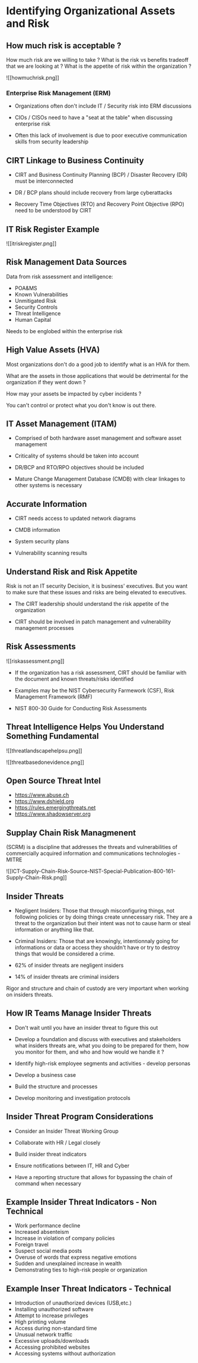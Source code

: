 # Identifying Organizational Assets and Risk

## How much risk is acceptable ? 

How much risk are we willing to take ? 
What is the risk vs benefits tradeoff that we are looking at ? 
What is the appetite of risk within the organization ? 

![[howmuchrisk.png]]

### Enterprise Risk Management (ERM) 

- Organizations often don't include IT / Security risk into ERM discussions

- CIOs / CISOs need to have a "seat at the table" when discussing enterprise risk

- Often this lack of involvement is due to poor executive communication skills from security leadership

## CIRT Linkage to Business Continuity

- CIRT and Business Continuity Planning (BCP) / Disaster Recovery (DR) must be interconnected

- DR / BCP plans should include recovery from large cyberattacks

- Recovery Time Objectives (RTO) and Recovery Point Objective (RPO) need to be understood by CIRT 

## IT Risk Register Example

![[itriskregister.png]]

## Risk Management Data Sources

Data from risk assessment and intelligence:

- POA&MS
- Known Vulnerabilities
- Unmitigated Risk
- Security Controls
- Threat Intelligence
- Human Capital

Needs to be englobed within the enterprise risk

## High Value Assets (HVA) 

Most organizations don't do a good job to identify what is an HVA for them. 

What are the assets in those applications that would be detrimental for the organization if they went down ?

How may your assets be impacted by cyber incidents ? 

You can't control or protect what you don't know is out there.

## IT Asset Management (ITAM)

- Comprised of both hardware asset management and software asset management

- Criticality of systems should be taken into account

- DR/BCP and RTO/RPO objectives should be included

- Mature Change Management Database (CMDB) with clear linkages to other systems is necessary

## Accurate Information

- CIRT needs access to updated network diagrams

- CMDB information

- System security plans

- Vulnerability scanning results

## Understand Risk and Risk Appetite

Risk is not an IT security Decision, it is business' executives.
But you want to make sure that these issues and risks are being elevated to executives. 

- The CIRT leadership should understand the risk appetite of the organization

- CIRT should be involved in patch management and vulnerability management processes

## Risk Assessments

![[riskassessment.png]]

- If the organization has a risk assessment, CIRT should be familiar with the document and known threats/risks identified

- Examples may be the NIST Cybersecurity Farmework (CSF), Risk Management Framework (RMF)

- NIST 800-30 Guide for Conducting Risk Assessments

## Threat Intelligence Helps You Understand Something Fundamental

![[threatlandscapehelpsu.png]]

![[threatbasedonevidence.png]]

## Open Source Threat Intel

- https://www.abuse.ch
- https://www.dshield.org
- https://rules.emergingthreats.net
- https://www.shadowserver.org

## Supplay Chain Risk Managmenent

(SCRM) is a discipline that addresses the threats and vulnerabilities of commercially acquired information and communications technologies - MITRE

![[ICT-Supply-Chain-Risk-Source-NIST-Special-Publication-800-161-Supply-Chain-Risk.png]]

## Insider Threats

- Negligent Insiders: Those that through misconfiguring things, not following policies or by doing things create unnecessary risk. They are a threat to the organization but their intent was not to cause harm or steal information or anything like that.

- Criminal Insiders: Those that are knowingly, intentionnaly going for informations or data or access they shouldn't have or try to destroy things that would be considered a crime.

- 62% of insider threats are negligent insiders

- 14% of insider threats are criminal insiders

Rigor and structure and chain of custody are very important when working on insiders threats.

## How IR Teams Manage Insider Threats

- Don't wait until you have an insider threat to figure this out

- Develop a foundation and discuss with executives and stakeholders what insiders threats are, what you doing to be prepared for them, how you monitor for them, and who and how would we handle it ?

- Identify high-risk employee segments and activities - develop personas 

- Develop a business case

- Build the structure and processes

- Develop monitoring and investigation protocols

## Insider Threat Program Considerations

- Consider an Insider Threat Working Group

- Collaborate with HR / Legal closely

- Build insider threat indicators

- Ensure notifications between IT, HR and Cyber

- Have a reporting structure that allows for bypassing the chain of command when necessary 

## Example Insider Threat Indicators - Non Technical

- Work performance decline
- Increased absenteism
- Increase in violation of company policies
- Foreign travel
- Suspect social media posts 
- Overuse of words that express negative emotions
- Sudden and unexplained increase in wealth
- Demonstrating ties to high-risk people or organization

## Example Inser Threat Indicators - Technical

- Introduction of unauthorized devices (USB,etc.)
- Installing unauthorized software
- Attempt to increase privileges
- High printing volume
- Access during non-standard time
- Unusual network traffic
- Excessive uploads/downloads
- Accessing prohibited websites
- Accessing systems without authorization


